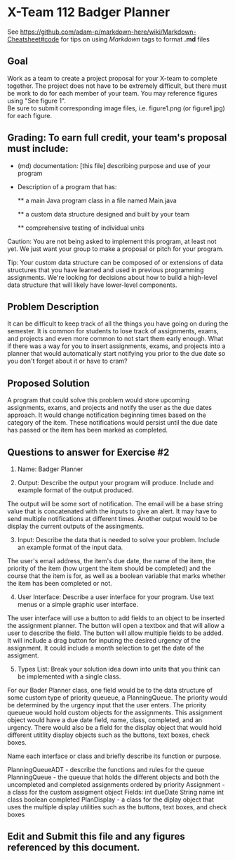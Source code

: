 # X-Team 112 Badger Planner

See https://github.com/adam-p/markdown-here/wiki/Markdown-Cheatsheet#code for tips on using *Markdown* tags to format __.md__ files

## Goal

Work as a team to create a project proposal for your X-team to complete together.
The project does not have to be extremely difficult,
but there must be work to do for each member of your team.
You may reference figures using "See figure 1".  
Be sure to submit corresponding image files, i.e. figure1.png (or figure1.jpg) for each figure.

## Grading: To earn full credit, your team's proposal must include:

* (md) documentation: [this file] describing purpose and use of your program

* Description of a program that has:

  ** a main Java program class in a file named Main.java
  
  ** a custom data structure designed and built by your team
  
  ** comprehensive testing of individual units
  
 Caution: You are not being asked to implement this program, at least not yet. 
 We just want your group to make a proposal or pitch for your program.
 
 Tip: Your custom data structure can be composed of or extensions of data structures that you have learned and used in previous programming assignments.  We're looking for decisions about how to build a high-level data structure that will likely have lower-level components.

## Problem Description

It can be difficult to keep track of all the things you have going on during the semester. It is common for students to lose track of assignments, exams, and projects and even more common to not start them early enough. What if there was a way for you to insert assignments, exams, and projects into a planner that would automatically start notifying you prior to the due date so you don't forget about it or have to cram?

## Proposed Solution

A program that could solve this problem would store upcoming assignments, exams, and projects and notify the user as the due dates approach. It would change notification beginning times based on the category of the item. These notifications would persist until the due date has passed or the item has been marked as completed. 

## Questions to answer for Exercise #2

1. Name: Badger Planner



2. Output: Describe the output your program will produce. Include and example format of the output produced.

The output will be some sort of notification. The email will be a base string value that is concatenated with the inputs to give an alert. It may have to send multiple notifications at different times. Another output would to be display the current outputs of the assingments.


3. Input: Describe the data that is needed to solve your problem. Include an example format of the input data.

The user's email address, the item's due date, the name of the item, the priority of the item (how urgent the item should be completed) and the course that the item is for, as well as a boolean variable that marks whether the item has been completed or not.


4. User Interface: Describe a user interface for your program.  Use text menus or a simple graphic user interface.

The user interface will use a button to add fields to an object to be inserted the assignment planner. The button will open a textbox and that will allow a user to describe the field. The button will allow multiple fields to be added. It will incllude a drag button for inputing the desired urgency of the assignment. It could include a month selection to get the date of the assigment. 


5. Types List: Break your solution idea down into units that you think can be implemented with a single class.

For our Bader Planner class, one field would be to the data structure of some custom type of priority queueue, a PlanningQueue. The priority would be determined by the urgency input that the user enters. The priority queueue would hold custom objects for the assignments. This assignment object would have a due date field, name, class, completed, and an urgency. There would also be a field for the display object that would hold different utitlity display objects such as the buttons, text boxes, check boxes.

Name each interface or class and briefly describe its function or purpose.

PlanningQueueADT - describe the functions and rules for the queue
PlanningQueue - the queuue that holds the different objects and both the uncompleted and completed assignments ordered by priority
Assignment - a class for the custom assigment object
Fields:
int dueDate
String name
int class
boolean completed
PlanDisplay - a class for the diplay object that uses the multiple display utilities such as the buttons, text boxes, and check boxes

## Edit and Submit this file and any figures referenced by this document.

